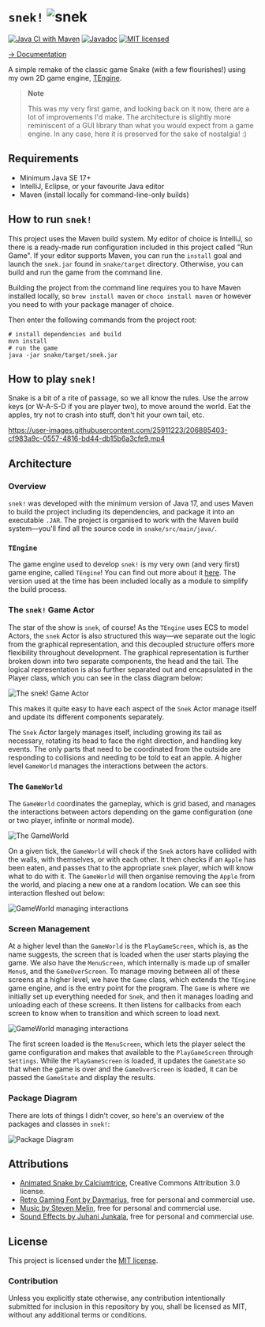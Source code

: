 # `snek!` ![snek](https://user-images.githubusercontent.com/25911223/206885551-74c5e2ef-65f3-44d0-a13a-7d6d6f83317e.gif)

[![Java CI with Maven](https://github.com/tessapower/snek/actions/workflows/maven-build.yml/badge.svg)](https://github.com/tessapower/snek/actions/workflows/maven-build.yml) 
[![Javadoc](https://github.com/tessapower/snek/actions/workflows/javadoc.yml/badge.svg)](https://github.com/tessapower/snek/actions/workflows/javadoc.yml)
[![MIT licensed](https://img.shields.io/badge/license-MIT-blue.svg)](https://github.com/tessapower/snek/blob/main/LICENSE)

[→ Documentation](https://tessapower.github.io/snek)

A simple remake of the classic game Snake (with a few flourishes!) using my own 2D game
engine, [TEngine](https://github.com/tessapower/tengine).

> **Note**
>
> This was my very first game, and looking back on it now, there are a lot of improvements I'd make.
> The architecture is slightly more reminiscent of a GUI library than what you would expect from a
> game engine. In any case, here it is preserved for the sake of nostalgia! :)

## Requirements

- Minimum Java SE 17+
- IntelliJ, Eclipse, or your favourite Java editor
- Maven (install locally for command-line-only builds)

## How to run `snek!`

This project uses the Maven build system. My editor of choice is IntelliJ, so there is a ready-made
run configuration included in this project called "Run Game". If your editor supports
Maven, you can run the `install` goal and launch the `snek.jar` found in `snake/target`
directory. Otherwise, you can build and run the game from the command line.

Building the project from the command line requires you to have Maven installed locally, so `brew
install maven` or `choco install maven` or however you need to with your package manager of choice.

Then enter the following commands from the project root:

```shell
# install dependencies and build
mvn install
# run the game
java -jar snake/target/snek.jar
```

## How to play `snek!`

Snake is a bit of a rite of passage, so we all know the rules. Use the arrow keys (or W-A-S-D if
you are player two), to move around the world. Eat the apples, try not to crash into stuff, don't
hit your own tail, etc.

https://user-images.githubusercontent.com/25911223/206885403-cf983a9c-0557-4816-bd44-db15b6a3cfe9.mp4

## Architecture

### Overview

`snek!` was developed with the minimum version of Java 17, and uses Maven to build the project
including its dependencies, and package it into an executable `.JAR`. The project is organised to
work with the Maven build system—you'll find all the source code in `snake/src/main/java/`.

### `TEngine`

The game engine used to develop `snek!` is my very own (and very first) game engine, called
`TEngine`! You can find out more about it [here](https://github.com/tessapower/tengine). The version
used at the time has been included locally as a module to simplify the build process.

### The `snek!` Game Actor

The star of the show is `snek`, of course! As the `TEngine` uses ECS to model Actors, the `snek`
Actor is also structured this way—we separate out the logic from the graphical representation, and
this decoupled structure offers more flexibility throughout development. The graphical
representation is further broken down into two separate components, the head and the tail. The
logical representation is also further separated out and encapsulated in the Player class, which
you can see in the class diagram below:

![The `snek!` Game Actor](docs/images/snek-actor.svg)

This makes it quite easy to have each aspect of the `Snek` Actor manage itself and update its different components
separately.

The `Snek` Actor largely manages itself, including growing its tail as necessary, rotating its head to face the right
direction, and handling key events. The only parts that need to be coordinated from the outside are responding to
collisions and needing to be told to eat an apple. A higher level `GameWorld` manages the interactions between the actors.

### The `GameWorld`

The `GameWorld` coordinates the gameplay, which is grid based, and manages the interactions between actors depending on
the game configuration (one or two player, infinite or normal mode).

![The `GameWorld`](docs/images/game-world.svg)

On a given tick, the `GameWorld` will check if the `Snek` actors have collided with the walls, with themselves,
or with each other. It then checks if an `Apple` has been eaten, and passes that to the appropriate `snek` player,
which will know what to do with it. The `GameWorld` will then organise removing the `Apple` from the world,
and placing a new one at a random location. We can see this interaction fleshed out below:

![`GameWorld` managing interactions](docs/images/world-management.svg)

### Screen Management

At a higher level than the `GameWorld` is the `PlayGameScreen`, which is, as the name suggests, the screen that is
loaded when the user starts playing the game. We also have the `MenuScreen`, which internally is made up of
smaller `Menu`s, and the `GameOverScreen`. To manage moving between all of these screens at a higher level, we have the
`Game` class, which extends the `TEngine` game engine, and is the entry point for the program. The `Game` is where we
initially set up everything needed for `Snek`, and then it manages loading and unloading each of these screens. It then
listens for callbacks from each screen to know when to transition and which screen to load next.

![`GameWorld` managing interactions](docs/images/screen-management.svg)

The first screen loaded is the `MenuScreen`, which lets the player select the game configuration and makes
that available to the `PlayGameScreen` through `Settings`. While the `PlayGameScreen` is loaded, it updates the
`GameState` so that when the game is over and the `GameOverScreen` is loaded, it can be passed the `GameState` and
display the results.

### Package Diagram

There are lots of things I didn't cover, so here's an overview of the packages and classes in 
`snek!`:

![Package Diagram](docs/images/package-diagram.svg)

## Attributions

- [Animated Snake by Calciumtrice](https://opengameart.org/content/animated-snake), Creative Commons Attribution 3.0 license.
- [Retro Gaming Font by Daymarius](https://www.dafont.com/retro-gaming.font), free for personal and commercial use.
- [Music by Steven Melin](https://stevenmelin.com), free for personal and commercial use.
- [Sound Effects by Juhani Junkala](https://juhanijunkala.com/), free for personal and commercial use.

## License

This project is licensed under the [MIT license](https://github.com/tessapower/snek/blob/main/LICENSE).

### Contribution

Unless you explicitly state otherwise, any contribution intentionally submitted for inclusion in 
this repository by you, shall be licensed as MIT, without any additional terms or conditions.
